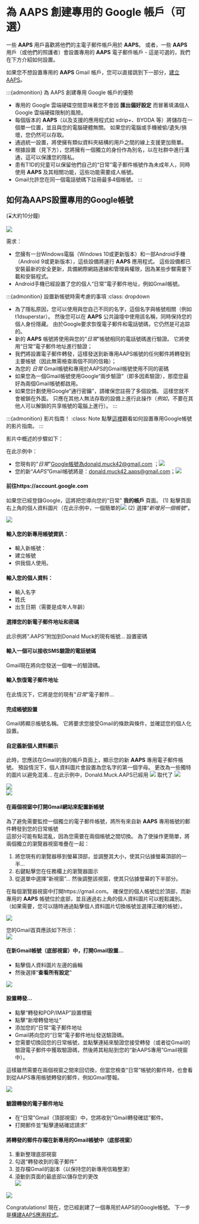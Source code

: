 # 為 AAPS 創建專用的 Google 帳戶（可選）

一些 **AAPS** 用戶喜歡將他們的主電子郵件帳戶用於 **AAPS**。 或者，一些 **AAPS** 用戶（或他們的照護者）會設置專用的 **AAPS** 電子郵件帳戶 - 這是可選的，我們在下方介紹如何設置。

如果您不想設置專用的 **AAPS** Gmail 帳戶，您可以直接跳到下一部分，[建立 AAPS](building-AAPS.md)。

:::{admonition} 為 AAPS 創建專用 Google 帳戶的優勢

- 專用的 Google 雲端硬碟空間意味著您不會因 **匯出偏好設定** 而冒著填滿個人 Google 雲端硬碟限制的風險。
- 每個版本的 **AAPS**（以及支援的應用程式如 xdrip+、BYODA 等）將儲存在一個單一位置，並且與您的電腦硬體無關。 如果您的電腦或手機被偷/遺失/損壞，您仍然可以存取。
- 通過統一設置，將使擁有類似資料夾結構的用戶之間的線上支援更加簡單。
- 根據設置（見下方），您將擁有一個獨立的身份作為別名，以在社群中進行溝通，這可以保護您的隱私。
- 患有T1D的兒童可以保留他們自己的“日常”電子郵件帳號作為未成年人，同時使用 **AAPS** 及其相關功能，這些功能需要成人帳號。
- Gmail允許您在同一個電話號碼下註冊最多4個帳號。
  :::

## 如何為AAPS設置專用的Google帳號

(⌛大約10分鐘)

![](../images/Building-the-App/building_0001.png)

需求：

- 您擁有一台Windows電腦（Windows 10或更新版本）和一部Android手機（Android 9或更新版本），這些設備將運行 **AAPS** 應用程式。 這些設備都已安裝最新的安全更新，具備網際網路連線和管理員權限，因為某些步驟需要下載和安裝程式。
- Android手機已經設置了您的個人“日常”電子郵件地址，例如Gmail帳號。

:::{admonition} 設置新帳號時需考慮的事項
:class: dropdown

- 為了隱私原因，您可以使用與您自己不同的名字，這個名字與帳號相關（例如t1dsuperstar）。 然後您可以在 **AAPS** 公共論壇中使用該名稱，同時保持您的個人身份隱藏。 由於Google要求恢復電子郵件和電話號碼，它仍然是可追踪的。
- 新的 **AAPS** 帳號將使用與您的“_日常_”帳號相同的電話號碼進行驗證。 它將使用“日常”電子郵件地址進行驗證；
- 我們將設置電子郵件轉發，這樣發送到新專用AAPS帳號的任何郵件將轉發到主要帳號（因此無需檢查兩個不同的信箱）；
- 為您的 _日常_ Gmail帳號和專用於AAPS的Gmail帳號使用不同的密碼
- 如果您為一個Gmail帳號使用Google“兩步驗證”（即多因素驗證），那麼您最好為兩個Gmail帳號都啟用。
- 如果您計劃使用Google“通行密鑰”，請確保您註冊了多個設備。 這樣您就不會被鎖在外面。 只應在其他人無法存取的設備上進行此操作（_例如_，不要在其他人可以解鎖的共享帳號的電腦上進行）。
  :::

:::{admonition}  影片指南！
:class: Note
點擊[這裡](https://drive.google.com/file/d/1dMZTIolO-kd2eB0soP7boEVtHeCDEQBF/view?usp=drive_link)觀看如何設置專用Google帳號的影片指南。
:::

影片中概述的步驟如下：

在此示例中：

- 您現有的“_日常_”Google帳號為donald.muck42@gmail.com ；![](../images/Building-the-App/building_0002.png)
- 您的新“_AAPS_”Gmail帳號將是：donald.muck42.aaps@gmail.com；![](../images/Building-the-App/building_0003.png)

#### 前往https://account.google.com

如果您已經登錄Google，這將把您導向您的“日常” **我的帳戶** 頁面。
(1) 點擊頁面右上角的個人資料圖片（在此示例中，一個簡單的![](../images/Building-the-App/building_0002.png)
(2) 選擇“_新增另一個帳號_”。

![](../images/Building-the-App/building_0005.png)

#### 輸入您的新專用帳號資訊：

- 輸入新帳號：
- 建立帳號
- 供我個人使用。

#### 輸入您的個人資料：

- 輸入名字
- 姓氏
- 出生日期（需要是成年人年齡）

#### 選擇您的新電子郵件地址和密碼

此示例將“.AAPS”附加到Donald Muck的現有帳號...
設置密碼

#### 輸入一個可以接收SMS驗證的電話號碼

Gmail現在將向您發送一個唯一的驗證碼。

#### 輸入恢復電子郵件地址

在此情況下，它將是您的現有“_日常_”電子郵件…

#### 完成帳號設置

Gmail將顯示帳號名稱。 它將要求您接受Gmail的條款與條件，並確認您的個人化設置。

#### 自定義新個人資料顯示

此時，您應該在Gmail的我的帳戶頁面上，顯示您的新 **AAPS** 專用電子郵件帳號。 預設情況下，個人資料圖片會設置為您名字的第一個字母。 更改為一些獨特的圖片以避免混淆… 在此示例中，Donald.Muck.AAPS已經用 ![](../images/Building-the-App/building_0003.png) 取代了 ![](../images/Building-the-App/building_0002.png)

![](../images/Building-the-App/building_0007.png)\
![](../images/Building-the-App/building_0008.png)

#### 在兩個視窗中打開Gmail網站來配置新帳號

為了避免需要監控一個獨立的電子郵件帳號，將所有來自新 **AAPS** 專用帳號的郵件轉發到您的日常帳號 \
這部分可能有點混亂，因為您需要在兩個帳號之間切換。 為了使操作更簡單，將兩個獨立的瀏覽器視窗堆疊在一起：

1. 將您現有的瀏覽器移到螢幕頂部，並調整其大小，使其只佔據螢幕頂部的一半…
2. 右鍵點擊您在任務欄上的瀏覽器圖示
3. 從選單中選擇“新視窗”... 然後調整該視窗，使其只佔據螢幕的下半部分。

在每個瀏覽器視窗中打開https://gmail.com。 確保您的個人帳號位於頂部，而新專用的 **AAPS** 帳號位於底部，並且通過右上角的個人資料圖片可以輕鬆識別。 （如果需要，您可以隨時通過點擊個人資料圖片切換帳號並選擇正確的帳號）。

![](../images/Building-the-App/building_0009.png)

您的Gmail首頁應該如下所示：\
![](../images/Building-the-App/building_0010.png)

#### 在新Gmail帳號（底部視窗）中，打開Gmail設置…

- 點擊個人資料圖片左邊的齒輪
- 然後選擇“**查看所有設定**”

![](../images/Building-the-App/building_0011.png)

#### 設置轉發…

- 點擊“轉發和POP/IMAP”設置標籤
- 點擊“新增轉發地址”
- 添加您的“日常”電子郵件地址
- Gmail將向您的“日常”電子郵件地址發送驗證碼。
- 您需要切換回您的日常帳號，並點擊連結來驗證您接受轉發（或者從Gmail的驗證電子郵件中獲取驗證碼，然後將其粘貼到您的“新AAPS專用”Gmail視窗中）。

這樣雖然需要在兩個視窗之間來回切換，但當您檢查“日常”帳號的郵件時，也會看到從AAPS專用帳號轉發的郵件，例如Gmail警報。

![](../images/Building-the-App/building_0012.png)

#### 驗證轉發的電子郵件地址

- 在“日常”Gmail（頂部視窗）中，您將收到“Gmail轉發確認”郵件。
- 打開郵件並“點擊連結確認請求”

#### 將轉發的郵件存檔在新專用的Gmail帳號中（底部視窗）

<!---->

1. 重新整理底部視窗
2. 勾選“轉發收到的電子郵件”
3. 並存檔Gmail的副本（以保持您的新專用信箱整潔）
4. 滾動到頁面的最底部以儲存您的更改\
   ![](../images/Building-the-App/building_0013.png)

![](../images/Building-the-App/building_0014.png)

Congratulations! 現在，您已經創建了一個專用於AAPS的Google帳號。 下一步是[構建AAPS應用程式](building-AAPS.md)。
